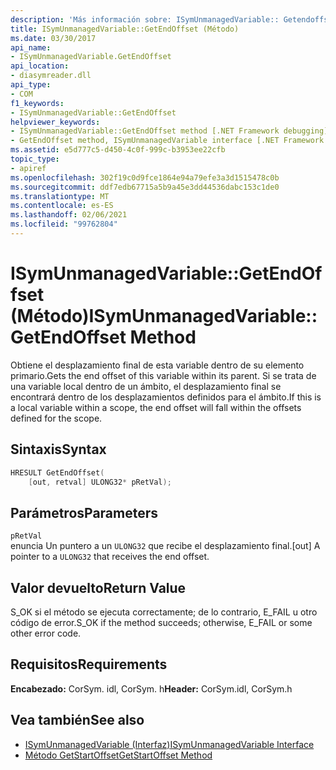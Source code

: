 ```yaml
---
description: 'Más información sobre: ISymUnmanagedVariable:: Getendoffset ((método)'
title: ISymUnmanagedVariable::GetEndOffset (Método)
ms.date: 03/30/2017
api_name:
- ISymUnmanagedVariable.GetEndOffset
api_location:
- diasymreader.dll
api_type:
- COM
f1_keywords:
- ISymUnmanagedVariable::GetEndOffset
helpviewer_keywords:
- ISymUnmanagedVariable::GetEndOffset method [.NET Framework debugging]
- GetEndOffset method, ISymUnmanagedVariable interface [.NET Framework debugging]
ms.assetid: e5d777c5-d450-4c0f-999c-b3953ee22cfb
topic_type:
- apiref
ms.openlocfilehash: 302f19c0d9fce1864e94a79efe3a3d1515478c0b
ms.sourcegitcommit: ddf7edb67715a5b9a45e3dd44536dabc153c1de0
ms.translationtype: MT
ms.contentlocale: es-ES
ms.lasthandoff: 02/06/2021
ms.locfileid: "99762804"
---
```

# <a name="isymunmanagedvariablegetendoffset-method"></a><span data-ttu-id="2bdb0-103">ISymUnmanagedVariable::GetEndOffset (Método)</span><span class="sxs-lookup"><span data-stu-id="2bdb0-103">ISymUnmanagedVariable::GetEndOffset Method</span></span>

<span data-ttu-id="2bdb0-104">Obtiene el desplazamiento final de esta variable dentro de su elemento primario.</span><span class="sxs-lookup"><span data-stu-id="2bdb0-104">Gets the end offset of this variable within its parent.</span></span> <span data-ttu-id="2bdb0-105">Si se trata de una variable local dentro de un ámbito, el desplazamiento final se encontrará dentro de los desplazamientos definidos para el ámbito.</span><span class="sxs-lookup"><span data-stu-id="2bdb0-105">If this is a local variable within a scope, the end offset will fall within the offsets defined for the scope.</span></span>  
  
## <a name="syntax"></a><span data-ttu-id="2bdb0-106">Sintaxis</span><span class="sxs-lookup"><span data-stu-id="2bdb0-106">Syntax</span></span>  
  
```cpp  
HRESULT GetEndOffset(  
    [out, retval] ULONG32* pRetVal);  
```  
  
## <a name="parameters"></a><span data-ttu-id="2bdb0-107">Parámetros</span><span class="sxs-lookup"><span data-stu-id="2bdb0-107">Parameters</span></span>  

 `pRetVal`  
 <span data-ttu-id="2bdb0-108">enuncia Un puntero a un `ULONG32` que recibe el desplazamiento final.</span><span class="sxs-lookup"><span data-stu-id="2bdb0-108">[out] A pointer to a `ULONG32` that receives the end offset.</span></span>  
  
## <a name="return-value"></a><span data-ttu-id="2bdb0-109">Valor devuelto</span><span class="sxs-lookup"><span data-stu-id="2bdb0-109">Return Value</span></span>  

 <span data-ttu-id="2bdb0-110">S_OK si el método se ejecuta correctamente; de lo contrario, E_FAIL u otro código de error.</span><span class="sxs-lookup"><span data-stu-id="2bdb0-110">S_OK if the method succeeds; otherwise, E_FAIL or some other error code.</span></span>  
  
## <a name="requirements"></a><span data-ttu-id="2bdb0-111">Requisitos</span><span class="sxs-lookup"><span data-stu-id="2bdb0-111">Requirements</span></span>  

 <span data-ttu-id="2bdb0-112">**Encabezado:** CorSym. idl, CorSym. h</span><span class="sxs-lookup"><span data-stu-id="2bdb0-112">**Header:** CorSym.idl, CorSym.h</span></span>  
  
## <a name="see-also"></a><span data-ttu-id="2bdb0-113">Vea también</span><span class="sxs-lookup"><span data-stu-id="2bdb0-113">See also</span></span>

- [<span data-ttu-id="2bdb0-114">ISymUnmanagedVariable (Interfaz)</span><span class="sxs-lookup"><span data-stu-id="2bdb0-114">ISymUnmanagedVariable Interface</span></span>](isymunmanagedvariable-interface.md)
- [<span data-ttu-id="2bdb0-115">Método GetStartOffset</span><span class="sxs-lookup"><span data-stu-id="2bdb0-115">GetStartOffset Method</span></span>](isymunmanagedvariable-getstartoffset-method.md)
